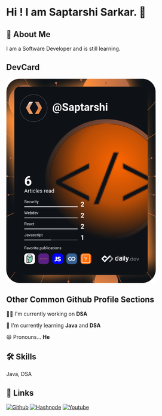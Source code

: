 
# Hi ! I am Saptarshi Sarkar. 👋


## 🚀 About Me
I am a Software Developer and is still learning.

## DevCard
<a href="https://app.daily.dev/Saptarshi"><img src="https://github.com/SaptarshiSarkar12/SaptarshiSarkar12/blob/main/devcard.svg" width="400" alt="Saptarshi Sarkar's Dev Card"/></a>

## Other Common Github Profile Sections
👩‍💻 I'm currently working on **DSA**

🧠 I'm currently learning **Java** and **DSA**

😄 Pronouns... **He**

## 🛠 Skills
Java, DSA

## 🔗 Links
[![Github](https://clipart.info/images/ccovers/1499794873github-logo-png.png)](https://github.com/SaptarshiSarkar12)
[![Hashnode](https://assets.website-files.com/5e0a5d9d743608d0f3ea6753/5fd0e32dea4a7993d7e59fa5_Hashnode.jpg)](https://saptarshisarkar.hashnode.dev/)
[![Youtube](https://clipart.info/images/minicovers/1516921062subscribe-png-thumb-youtube.png)](https://www.youtube.com/channel/UCAmm_iEK8krHa2w_lgBPCEA/)
